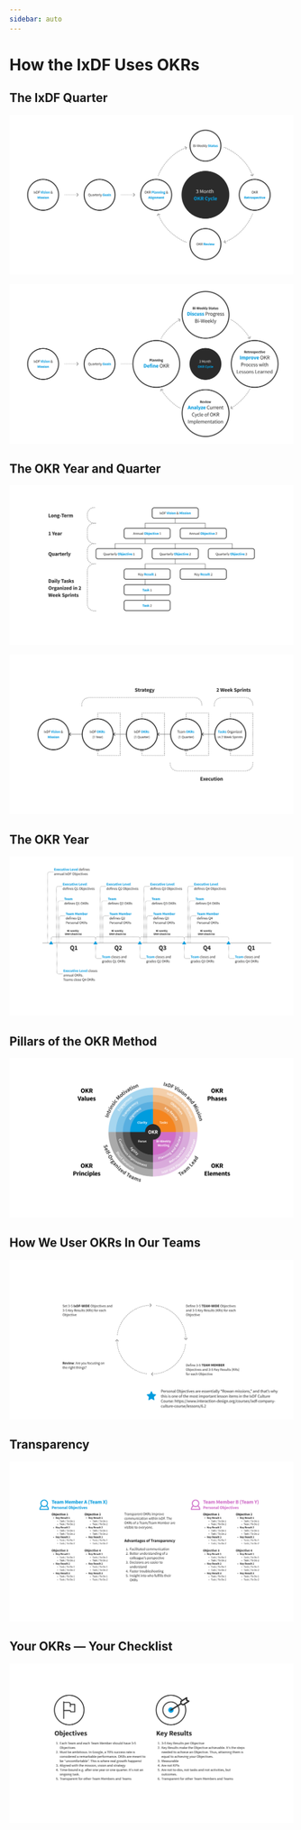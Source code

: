 ```yaml
---
sidebar: auto
---
```


# How the IxDF Uses OKRs

## The IxDF Quarter

![](../images/14-okr-quarter-part-1.svg)


![](../images/15-okr-quarter-part-2.svg)

## The OKR Year and Quarter

![](../images/16-okr-year-and-quarter-part-1.svg)


![](../images/17-okr-year-and-quarter-part-2.svg)

## The OKR Year

![](../images/18-okr-year.svg)

## Pillars of the OKR Method

![](../images/19-okr-pillars.svg)

## How We User OKRs In Our Teams

![](../images/20-how-we-use-okrs-in-teams.svg)

## Transparency

![](../images/21-transparency.svg)

## Your OKRs — Your Checklist

![](../images/22-okr-checklist.svg)

